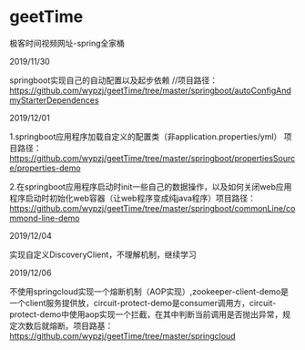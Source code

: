 # geetTime
极客时间视频网址-spring全家桶

2019/11/30

springboot实现自己的自动配置以及起步依赖 //项目路径：https://github.com/wypzj/geetTime/tree/master/springboot/autoConfigAndmyStarterDependences

2019/12/01

1.springboot应用程序加载自定义的配置类（非application.properties/yml） 项目路径：https://github.com/wypzj/geetTime/tree/master/springboot/propertiesSource/properties-demo

2.在springboot应用程序启动时init一些自己的数据操作，以及如何关闭web应用程序启动时初始化web容器（让web程序变成纯java程序）项目路径：https://github.com/wypzj/geetTime/tree/master/springboot/commonLine/commond-line-demo

2019/12/04

实现自定义DiscoveryClient，不理解机制，继续学习

2019/12/06

不使用springcloud实现一个熔断机制（AOP实现）,zookeeper-client-demo是一个client服务提供放，circuit-protect-demo是consumer调用方，circuit-protect-demo中使用aop实现一个拦截，在其中判断当前调用是否抛出异常，规定次数后就熔断。项目路基：https://github.com/wypzj/geetTime/tree/master/springcloud
